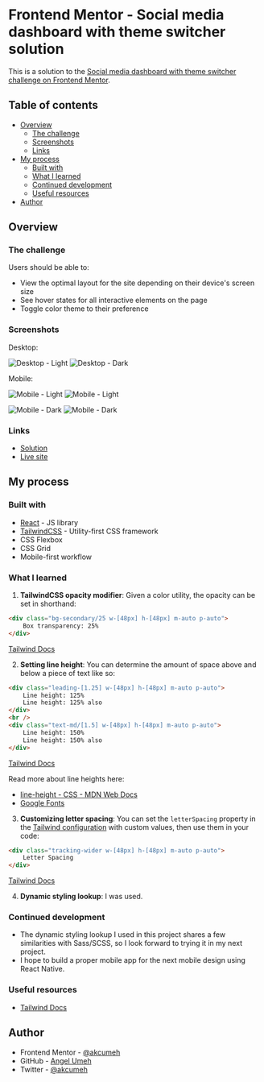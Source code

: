 # Frontend Mentor - Social media dashboard with theme switcher solution

This is a solution to the [Social media dashboard with theme switcher challenge on Frontend Mentor](https://www.frontendmentor.io/challenges/social-media-dashboard-with-theme-switcher-6oY8ozp_H).

## Table of contents

- [Overview](#overview)
  - [The challenge](#the-challenge)
  - [Screenshots](#screenshots)
  - [Links](#links)
- [My process](#my-process)
  - [Built with](#built-with)
  - [What I learned](#what-i-learned)
  - [Continued development](#continued-development)
  - [Useful resources](#useful-resources)
- [Author](#author)

## Overview

### The challenge

Users should be able to:

- View the optimal layout for the site depending on their device's screen size
- See hover states for all interactive elements on the page
- Toggle color theme to their preference

### Screenshots

Desktop:

![Desktop - Light](./src/assets/images/screenshots/desktop-light-ss.png)
![Desktop - Dark](./src/assets/images/screenshots/desktop-dark-ss.png)

Mobile:

![Mobile - Light](./src/assets/images/screenshots/mobile-light-ss-1.jpg)
![Mobile - Light](./src/assets/images/screenshots/mobile-light-ss-2.jpg)

![Mobile - Dark](./src/assets/images/screenshots/mobile-dark-ss-1.jpg)
![Mobile - Dark](./src/assets/images/screenshots/mobile-dark-ss-2.jpg)


### Links

- [Solution](https://github.com/akcumeh/[sm-dashboard])
- [Live site](https://akcumeh.github.io/[sm-dashboard])

## My process

### Built with

- [React](https://reactjs.org/) - JS library
- [TailwindCSS](https://tailwindcss.com) - Utility-first CSS framework
- CSS Flexbox
- CSS Grid
- Mobile-first workflow

### What I learned

1. **TailwindCSS opacity modifier**: Given a color utility, the opacity can be set in shorthand:

```html
<div class="bg-secondary/25 w-[48px] h-[48px] m-auto p-auto">
    Box transparency: 25%
</div>
```

[Tailwind Docs](https://tailwindcss.com/docs/background-color#changing-the-opacity)

2. **Setting line height**: You can determine the amount of space above and below a piece of text like so:

```html
<div class="leading-[1.25] w-[48px] h-[48px] m-auto p-auto">
    Line height: 125%
    Line height: 125% also
</div>
<br />
<div class="text-md/[1.5] w-[48px] h-[48px] m-auto p-auto">
    Line height: 150%
    Line height: 150% also
</div>
```

[Tailwind Docs](https://tailwindcss.com/docs/line-height)

Read more about line heights here:

  - [line-height - CSS - MDN Web Docs](https://developer.mozilla.org/en-US/docs/Web/CSS/line-height)
  - [Google Fonts](https://fonts.google.com/knowledge/using_type/choosing_a_suitable_line_height)

3. **Customizing letter spacing**: You can set the `letterSpacing` property in the [Tailwind configuration](tailwind.config.js) with custom values, then use them in your code:

```html
<div class="tracking-wider w-[48px] h-[48px] m-auto p-auto">
    Letter Spacing
</div>
```

[Tailwind Docs](https://tailwindcss.com/docs/letter-spacing)

4. **Dynamic styling lookup**: I was used.

### Continued development

- The dynamic styling lookup I used in this project shares a few similarities with Sass/SCSS, so I look forward to trying it in my next project.
- I hope to build a proper mobile app for the next mobile design using React Native.

### Useful resources

- [Tailwind Docs](https://tailwindcss.com/docs/)

## Author

- Frontend Mentor - [@akcumeh](https://www.frontendmentor.io/profile/akcumeh)
- GitHub - [Angel Umeh](https://github.com/akcumeh)
- Twitter - [@akcumeh](https://x.com/akcumeh)